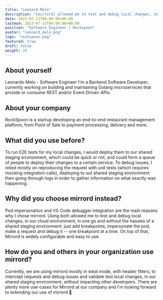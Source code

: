 ```yaml
---
title: "Leonard Melo"
description: "[mirrord] allowed me to test and debug local changes, in our cloud environment, in one go and without the hassles of a shared staging environment"
date: 2023-07-31T06:00:00+00:00
lastmod: 2023-07-31T06:00:00+00:00
position: "Software Engineer | Rockspoon"
avatar: "leonard_melo.png"
logo: "rockspoon.png"
featured: true
draft: false
weight: 20
---
```


## About yourself

Leonardo Melo - Software Engineer
I'm a Backend Software Developer, currently working on building and maintaining Golang microservices that provide or consume REST and/or Event-Driven APIs.

## About your company

RockSpoon is a startup developing an end-to-end restaurant management platform, from Point of Sale to payment processing, delivery and more.

## What did you use before?

To run E2E tests for my local changes, I would deploy them to our shared staging environment, which could be quick or not, and could form a queue of people to deploy their changes to a certain service.
To debug issues, I relied mostly on reproducing the request with unit tests (which requires mocking integration calls), deploying to out shared staging environment then going through logs in order to gather information on what exactly was happening.

## Why did you choose mirrord instead?

Pod impersonation and  VS Code debugger integration are the main reasons why I chose mirrord. Using both allowed me to test and debug local changes, in our cloud environment, in one go and without the hassles of a shared staging environment: just add breakpoints, impersonate the pod, make a request and debug it -- one breakpoint at a time. On top of that, Mirrord is widely configurable and easy to use.


## How do you and others in your organization use mirrord?

Currently, we are using mirrord mostly in steal mode, with header filters, to intercept requests and debug issues and validate test local changes, in our shared staging environment, without impacting other developers. There are plenty more use-cases for Mirrord at our company and I'm looking forward to extending our use of mirrord 🙂
